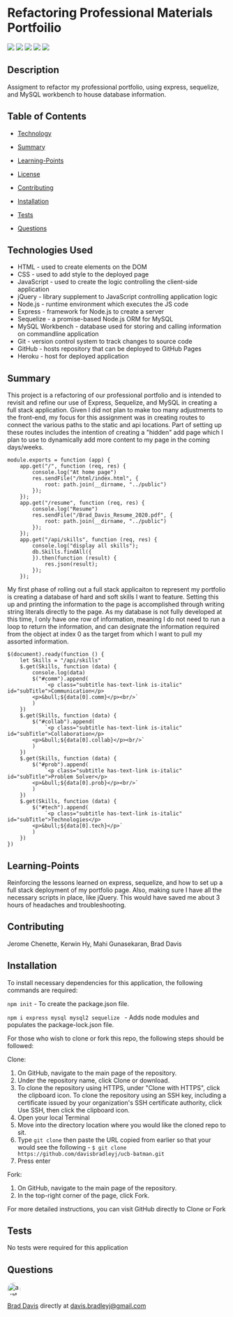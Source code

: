# Refactoring Professional Materials Portfoilio

[<img src="https://img.shields.io/badge/License-MIT-blue.svg">](https://opensource.org/licenses/MIT) [<img src="https://img.shields.io/badge/_ES_-_6_-green.svg">](https://tc39.es/ecma262/) [<img src=https://img.shields.io/badge/_JavaScript_-_ECMA6_-green.svg>](https://developer.mozilla.org/en-US/docs/Web/JavaScript) [<img src=https://img.shields.io/badge/_MySQL_-2.18.1_-orange.svg>](https://www.npmjs.com/package/mysql) [<img src=https://img.shields.io/badge/_Express_-_4.16.4-pink.svg>](https://www.npmjs.com/package/fs-extra)

## Description

Assigment to refactor my professional portfolio, using express, sequelize, and MySQL workbench to house database information.

## Table of Contents

  * [Technology](#Technology)

  * [Summary](#Summary)

  * [Learning-Points](#Learning-Points)
  
  * [License](#License)
  
  * [Contributing](#Contributing)
  
  * [Installation](#Installation)
  
  * [Tests](#Tests)
  
  * [Questions](#Questions)

## Technologies Used
- HTML - used to create elements on the DOM
- CSS - used to add style to the deployed page
- JavaScript - used to create the logic controlling the client-side application
- jQuery - library supplement to JavaScript controlling application logic
- Node.js - runtime environment which executes the JS code
- Express - framework for Node.js to create a server
- Sequelize - a promise-based Node.js ORM for MySQL
- MySQL Workbench - database used for storing and calling information on commandline application
- Git - version control system to track changes to source code
- GitHub - hosts repository that can be deployed to GitHub Pages
- Heroku - host for deployed application

## Summary

This project is a refactoring of our professional portfolio and is intended to revisit and refine our use of Express, Sequelize, and MySQL in creating a full stack application.  Given I did not plan to make too many adjustments to the front-end, my focus for this assignment was in creating routes to connect the various paths to the static and api locations.  Part of setting up these routes includes the intention of creating a "hidden" add page which I plan to use to dynamically add more content to my page in the coming days/weeks.

```
module.exports = function (app) {
    app.get("/", function (req, res) {
        console.log("At home page")
        res.sendFile("/html/index.html", {
            root: path.join(__dirname, "../public")
        });
    });
    app.get("/resume", function (req, res) {
        console.log("Resume")
        res.sendFile("/Brad_Davis_Resume_2020.pdf", {
            root: path.join(__dirname, "../public")
        });
    });
    app.get("/api/skills", function (req, res) {
        console.log("display all skills");
        db.Skills.findAll({
        }).then(function (result) {
            res.json(result);
        });
    });
```

My first phase of rolling out a full stack applicaiton to represent my portfolio is creating a database of hard and soft skills I want to feature.  Setting this up and printing the information to the page is accomplished through writing string literals directly to the page. As my database is not fully developed at this time, I only have one row of information, meaning I do not need to run a loop to return the information, and can designate the information required from the object at index 0 as the target from which I want to pull my assorted information.

```
$(document).ready(function () {
    let Skills = "/api/skills"
    $.get(Skills, function (data) {
        console.log(data)
        $("#comm").append(
            `<p class="subtitle has-text-link is-italic" id="subTitle">Communication</p>
        <p>&bull;${data[0].comm}</p><br/>`
        )
    })
    $.get(Skills, function (data) {
        $("#collab").append(
            `<p class="subtitle has-text-link is-italic" id="subTitle">Collaboration</p>
        <p>&bull;${data[0].collab}</p><br/>`
        )
    })
    $.get(Skills, function (data) {
        $("#prob").append(
            `<p class="subtitle has-text-link is-italic" id="subTitle">Problem Solver</p>
        <p>&bull;${data[0].prob}</p><br/>`
        )
    })
    $.get(Skills, function (data) {
        $("#tech").append(
            `<p class="subtitle has-text-link is-italic" id="subTitle">Technologies</p>
        <p>&bull;${data[0].tech}</p>`
        )
    })
})
```

## Learning-Points

Reinforcing the lessons learned on express, sequelize, and how to set up a full stack deployment of my portfolio page.  Also, making sure I have all the necessary scripts in place, like jQuery.  This would have saved me about 3 hours of headaches and troubleshooting. 

## Contributing

Jerome Chenette, Kerwin Hy, Mahi Gunasekaran, Brad Davis

## Installation

To install necessary dependencies for this application, the following commands are required:

`npm init` - To create the package.json file.

`npm i express mysql mysql2 sequelize ` - Adds node modules and populates the package-lock.json file.

For those who wish to clone or fork this repo, the following steps should be followed:

Clone:
1) On GitHub, navigate to the main page of the repository.
2) Under the repository name, click Clone or download.
3) To clone the repository using HTTPS, under "Clone with HTTPS", click the clipboard icon. To clone the repository using an SSH key, including a certificate issued by your organization's SSH certificate authority, click Use SSH, then click the clipboard icon.
4) Open your local Terminal
5) Move into the directory location where you would like the cloned repo to sit.
6) Type `git clone` then paste the URL copied from earlier so that your would see the following - `$ git clone https://github.com/davisbradleyj/ucb-batman.git`
7) Press enter

Fork:
1) On GitHub, navigate to the main page of the repository.
2) In the top-right corner of the page, click Fork.

For more detailed instructions, you can visit GitHub directly to <a herf="https://help.github.com/en/github/creating-cloning-and-archiving-repositories/cloning-a-repository">Clone</a> or <a herf="https://help.github.com/en/github/getting-started-with-github/fork-a-repo">Fork</a>

## Tests

No tests were required for this application

## Questions

<img src="https://avatars3.githubusercontent.com/u/61176147?v=4" alt="avatar" style="border-radius: 16px" width="30">

[Brad Davis](https://github.com/davisbradleyj) directly at davis.bradleyj@gmail.com

 